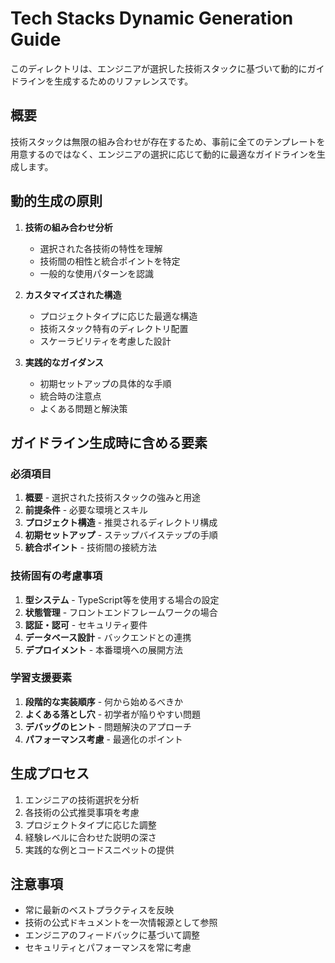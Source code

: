 # Tech Stacks Dynamic Generation Guide

このディレクトリは、エンジニアが選択した技術スタックに基づいて動的にガイドラインを生成するためのリファレンスです。

## 概要

技術スタックは無限の組み合わせが存在するため、事前に全てのテンプレートを用意するのではなく、エンジニアの選択に応じて動的に最適なガイドラインを生成します。

## 動的生成の原則

1. **技術の組み合わせ分析**
   - 選択された各技術の特性を理解
   - 技術間の相性と統合ポイントを特定
   - 一般的な使用パターンを認識

2. **カスタマイズされた構造**
   - プロジェクトタイプに応じた最適な構造
   - 技術スタック特有のディレクトリ配置
   - スケーラビリティを考慮した設計

3. **実践的なガイダンス**
   - 初期セットアップの具体的な手順
   - 統合時の注意点
   - よくある問題と解決策

## ガイドライン生成時に含める要素

### 必須項目
1. **概要** - 選択された技術スタックの強みと用途
2. **前提条件** - 必要な環境とスキル
3. **プロジェクト構造** - 推奨されるディレクトリ構成
4. **初期セットアップ** - ステップバイステップの手順
5. **統合ポイント** - 技術間の接続方法

### 技術固有の考慮事項
1. **型システム** - TypeScript等を使用する場合の設定
2. **状態管理** - フロントエンドフレームワークの場合
3. **認証・認可** - セキュリティ要件
4. **データベース設計** - バックエンドとの連携
5. **デプロイメント** - 本番環境への展開方法

### 学習支援要素
1. **段階的な実装順序** - 何から始めるべきか
2. **よくある落とし穴** - 初学者が陥りやすい問題
3. **デバッグのヒント** - 問題解決のアプローチ
4. **パフォーマンス考慮** - 最適化のポイント

## 生成プロセス

1. エンジニアの技術選択を分析
2. 各技術の公式推奨事項を考慮
3. プロジェクトタイプに応じた調整
4. 経験レベルに合わせた説明の深さ
5. 実践的な例とコードスニペットの提供

## 注意事項

- 常に最新のベストプラクティスを反映
- 技術の公式ドキュメントを一次情報源として参照
- エンジニアのフィードバックに基づいて調整
- セキュリティとパフォーマンスを常に考慮